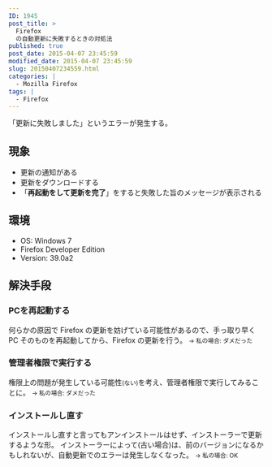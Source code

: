 ```yaml
---
ID: 1945
post_title: >
  Firefox
  の自動更新に失敗するときの対処法
published: true
post_date: 2015-04-07 23:45:59
modified_date: 2015-04-07 23:45:59
slug: 20150407234559.html
categories: |
  - Mozilla Firefox
tags: |
  - Firefox
---
```

「更新に失敗しました」というエラーが発生する。
<!--more-->
<h2>現象</h2>
<ul>
 <li>更新の通知がある</li>
 <li>更新をダウンロードする</li>
 <li>「<b>再起動をして更新を完了</b>」をすると失敗した旨のメッセージが表示される</li>
</ul>

<h2>環境</h2>
<ul>
 <li>OS: Windows 7</li>
 <li>Firefox Developer Edition</li>
 <li>Version: 39.0a2</li>
</ul>

<h2>解決手段</h2>
<h3>PCを再起動する</h3>
何らかの原因で Firefox の更新を妨げている可能性があるので、手っ取り早く PC そのものを再起動してから、Firefox の更新を行う。
<small>→ 私の場合: ダメだった</small>


<h3>管理者権限で実行する</h3>
権限上の問題が発生している可能性<small>(ない)</small>を考え、管理者権限で実行してみることに。
<small>→ 私の場合: ダメだった</small>


<h3>インストールし直す</h3>
インストールし直すと言ってもアンインストールはせず、インストーラーで更新するような形。
インストーラーによって(古い場合)は、前のバージョンになるかもしれないが、自動更新でのエラーは発生しなくなった。
<small>→ 私の場合: OK</small>